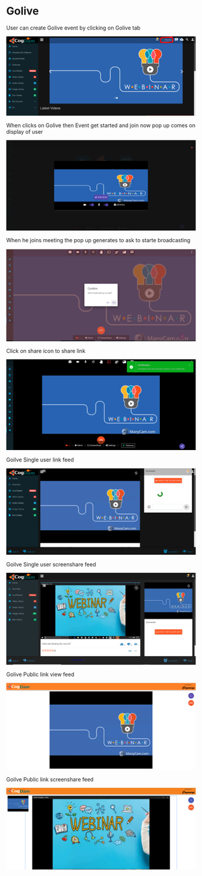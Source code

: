 # Golive

User can create Golive event by clicking on Golive tab 

![](.gitbook/assets/image%20%2820%29.png)

When clicks on Golive then Event get started and join now pop up comes on display of user

![](.gitbook/assets/image%20%2891%29.png)

When he joins meeting the pop up generates to ask to starte broadcasting 

![](.gitbook/assets/image%20%2819%29.png)

Click on share icon to share  link

![](.gitbook/assets/image%20%287%29.png)

Goilve Single user link feed

![](.gitbook/assets/image%20%2862%29.png)

Goilve Single user screenshare feed

![](.gitbook/assets/microsoftteams-image-3.png)

Golive Public link view feed

![](.gitbook/assets/image%20%2865%29.png)

Goilve Public link screenshare feed

![](.gitbook/assets/microsoftteams-image-4.png)











